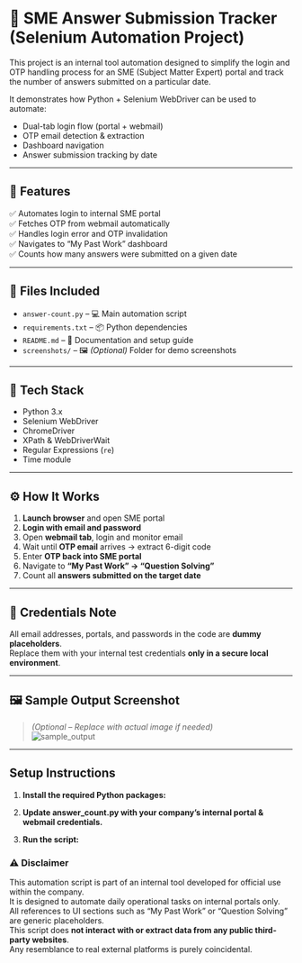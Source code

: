 # 🧠 SME Answer Submission Tracker (Selenium Automation Project)

This project is an internal tool automation designed to simplify the login and OTP handling process for an SME (Subject Matter Expert) portal and track the number of answers submitted on a particular date.

It demonstrates how Python + Selenium WebDriver can be used to automate:
- Dual-tab login flow (portal + webmail)
- OTP email detection & extraction
- Dashboard navigation
- Answer submission tracking by date

---

## 🚀 Features

✅ Automates login to internal SME portal  
✅ Fetches OTP from webmail automatically  
✅ Handles login error and OTP invalidation  
✅ Navigates to “My Past Work” dashboard  
✅ Counts how many answers were submitted on a given date

---

## 📁 Files Included

- `answer-count.py` – 💻 Main automation script  
- `requirements.txt` – 📦 Python dependencies  
- `README.md` – 📘 Documentation and setup guide  
- `screenshots/` – 🖼️ *(Optional)* Folder for demo screenshots

---

## 🧰 Tech Stack

- Python 3.x  
- Selenium WebDriver  
- ChromeDriver  
- XPath & WebDriverWait  
- Regular Expressions (`re`)  
- Time module  

---

## ⚙️ How It Works

1. **Launch browser** and open SME portal  
2. **Login with email and password**  
3. Open **webmail tab**, login and monitor email  
4. Wait until **OTP email** arrives → extract 6-digit code  
5. Enter **OTP back into SME portal**  
6. Navigate to **“My Past Work” → “Question Solving”**  
7. Count all **answers submitted on the target date**  

---

## 🔐 Credentials Note

All email addresses, portals, and passwords in the code are **dummy placeholders**.  
Replace them with your internal test credentials **only in a secure local environment**.

---

## 🖼️ Sample Output Screenshot

> *(Optional – Replace with actual image if needed)*  
![sample_output](screenshots/sample_output.png)

---

## Setup Instructions

1. **Install the required Python packages:**

2. **Update answer_count.py with your company’s internal portal & webmail credentials.**

3. **Run the script:**

### ⚠️ Disclaimer

This automation script is part of an internal tool developed for official use within the company.  
It is designed to automate daily operational tasks on internal portals only.  
All references to UI sections such as “My Past Work” or “Question Solving” are generic placeholders.  
This script does **not interact with or extract data from any public third-party websites**.  
Any resemblance to real external platforms is purely coincidental.
